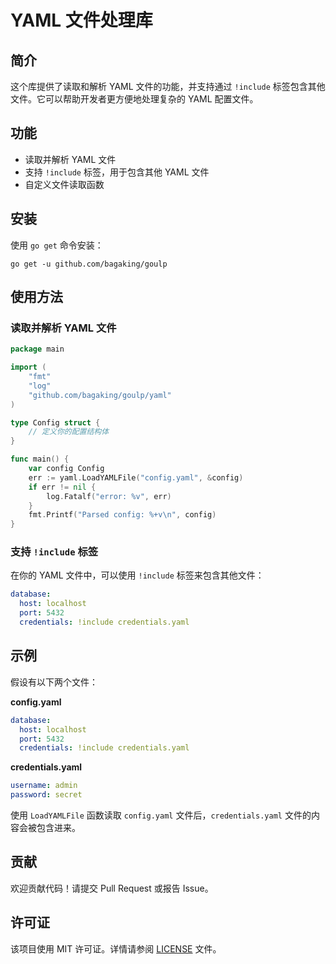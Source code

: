 # YAML 文件处理库

## 简介

这个库提供了读取和解析 YAML 文件的功能，并支持通过 `!include` 标签包含其他文件。它可以帮助开发者更方便地处理复杂的 YAML 配置文件。

## 功能

- 读取并解析 YAML 文件
- 支持 `!include` 标签，用于包含其他 YAML 文件
- 自定义文件读取函数

## 安装

使用 `go get` 命令安装：

```
go get -u github.com/bagaking/goulp
```

## 使用方法

### 读取并解析 YAML 文件

```go
package main

import (
    "fmt"
    "log"
    "github.com/bagaking/goulp/yaml"
)

type Config struct {
    // 定义你的配置结构体
}

func main() {
    var config Config
    err := yaml.LoadYAMLFile("config.yaml", &config)
    if err != nil {
        log.Fatalf("error: %v", err)
    }
    fmt.Printf("Parsed config: %+v\n", config)
}
```

### 支持 `!include` 标签

在你的 YAML 文件中，可以使用 `!include` 标签来包含其他文件：

```yaml
database:
  host: localhost
  port: 5432
  credentials: !include credentials.yaml
```

## 示例

假设有以下两个文件：

**config.yaml**

```yaml
database:
  host: localhost
  port: 5432
  credentials: !include credentials.yaml
```

**credentials.yaml**

```yaml
username: admin
password: secret
```

使用 `LoadYAMLFile` 函数读取 `config.yaml` 文件后，`credentials.yaml` 文件的内容会被包含进来。

## 贡献

欢迎贡献代码！请提交 Pull Request 或报告 Issue。

## 许可证

该项目使用 MIT 许可证。详情请参阅 [LICENSE](./LICENSE) 文件。